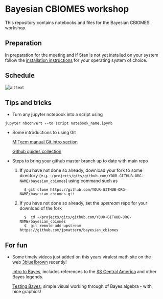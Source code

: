 # Bayesian CBIOMES workshop

This repository contains notebooks and files for the Bayesian CBIOMES workshop.

## Preparation

In preparation for the meeting and if Stan is not yet installed on your system follow the [installation instructions](installation/) for your operating system of choice.

## Schedule

![alt text](https://github.com/jpmattern/bayesian_cbiomes/blob/master/schedule.png)

## Tips and tricks

 * Turn any jupyter notebook into a script using
 ```
 jupyter nbconvert --to script notebook_name.ipynb
 ```

 * Some introductions to using Git 
 
   [MITgcm manual Git intro section](https://mitgcm.readthedocs.io/en/latest/contributing/contributing.html#detailed-guide-for-those-less-familiar-with-git-and-github)
   
   [Github guides collection](https://guides.github.com)
   
 * Steps to bring your github master branch up to date with main repo
 
   1. If you have not done so already, download your fork to some directory (e.g. ```~/projects/gits/github.com/YOUR-GITHUB-ORG-NAME/bayesian_cbiomes```) using command such as
   
      ``` 
        $ git clone https://github.com/YOUR-GITHUB-ORG-NAME/bayesian_cbiomes.git 
      ```
      
   1. If you have not done so already, set the _upstream_ repo for your download of the fork
   
      ``` 
        $  cd ~/projects/gits/github.com/YOUR-GITHUB-ORG-NAME/bayesian_cbiomes
        $  git remote add upstream https://github.com/jpmattern/bayesian_cbiomes
      ```
   
   
## For fun
   
 * Some timely videos just added on this years viralest math site on the web [3blue1brown](https://www.3blue1brown.com) recently!
 
   [Intro to Bayes](https://www.youtube.com/watch?v=HZGCoVF3YvM), includes references to the [SS Central America](https://en.wikipedia.org/wiki/SS_Central_America) and other Bayes legends.
   
   [Testing Bayes](https://www.youtube.com/watch?v=U_85TaXbeIo), simple visual working through of Bayes algebra - with nice graphics!


